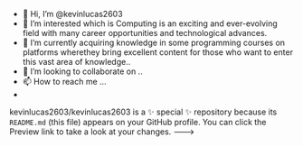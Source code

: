 - 👋 Hi, I’m @kevinlucas2603
- 👀 I’m interested which is Computing is an exciting and ever-evolving field with many career opportunities and technological advances. 
- 🌱 I’m currently acquiring knowledge in some programming courses on platforms wherethey bring excellent content for those who want to enter this vast area of ​​knowledge.. 
- 💞️ I’m looking to collaborate on ..
- 📫 How to reach me ...
- 
kevinlucas2603/kevinlucas2603 is a ✨ special ✨ repository because its `README.md` (this file) appears on your GitHub profile.
You can click the Preview link to take a look at your changes.
--->
